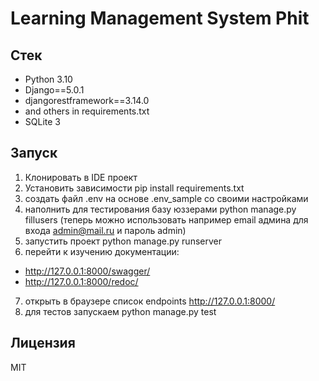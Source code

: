 # Learning Management System Phit

## Стек

- Python 3.10  
- Django==5.0.1
- djangorestframework==3.14.0
- and others in requirements.txt
- SQLite 3

## Запуск

1. Клонировать в IDE проект
2. Установить зависимости pip install requirements.txt
3. создать файл .env на основе .env_sample со своими настройками
4. наполнить для тестирования базу юззерами python manage.py fillusers 
   (теперь можно использовать например email админа для входа admin@mail.ru 
   и пароль admin)
5. запустить проект python manage.py runserver
6. перейти к изучению документации:
 - http://127.0.0.1:8000/swagger/
 - http://127.0.0.1:8000/redoc/
7. открыть в браузере список endpoints http://127.0.0.1:8000/
8. для тестов запускаем python manage.py test


## Лицензия

MIT